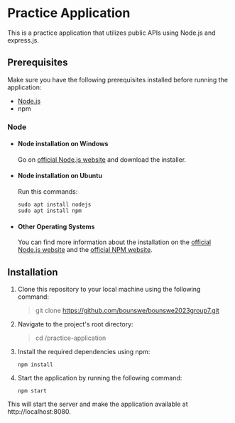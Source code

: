 # Practice Application

This is a practice application that utilizes public APIs using Node.js and express.js. 

## Prerequisites

Make sure you have the following prerequisites installed before running the application:

- [Node.js](https://nodejs.org/en)
- npm

### Node

- #### Node installation on Windows

  Go on [official Node.js website](https://nodejs.org/) and download the installer.

- #### Node installation on Ubuntu

  Run this commands:

      sudo apt install nodejs
      sudo apt install npm

- #### Other Operating Systems

  You can find more information about the installation on the [official Node.js website](https://nodejs.org/) and the [official NPM website](https://npmjs.org/).

## Installation

1. Clone this repository to your local machine using the following command:

    > git clone https://github.com/bounswe/bounswe2023group7.git

2. Navigate to the project's root directory:

    >  cd <your path>/practice-application
  
3. Install the required dependencies using npm:

       npm install
  
4. Start the application by running the following command:
 
       npm start
  
This will start the server and make the application available at http://localhost:8080.
  

  


